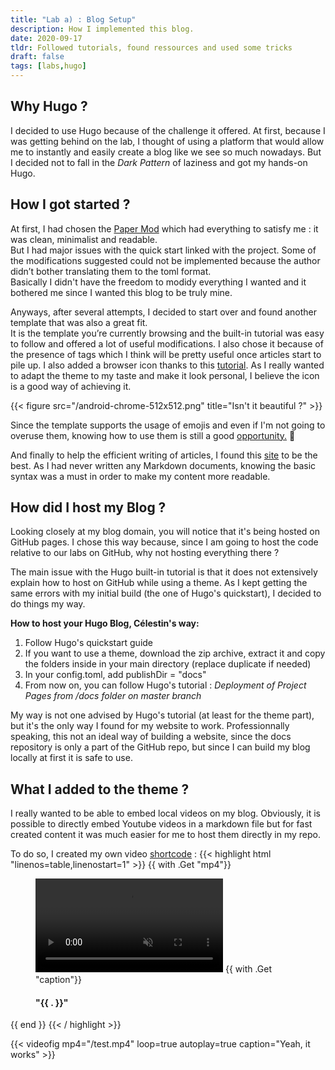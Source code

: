 ```yaml
---
title: "Lab a) : Blog Setup"
description: How I implemented this blog.
date: 2020-09-17
tldr: Followed tutorials, found ressources and used some tricks
draft: false
tags: [labs,hugo]
---
```

## Why Hugo ?
I decided to use Hugo because of the challenge it offered. At first, because I was getting behind on the lab, I thought of using a platform that would allow me to instantly and easily create a blog like we see so much nowadays. But I decided not to fall in the *Dark Pattern* of laziness and got my hands-on Hugo.
## How I got started ?
At first, I had chosen the [Paper Mod](https://themes.gohugo.io/hugo-papermod/ "Looks good, but not ideal") which had everything to satisfy me : it was clean, minimalist and readable.    
But I had major issues with the quick start linked with the project. Some of the modifications suggested could not be implemented because the author didn’t bother translating them to the toml format.   
Basically I didn't have the freedom to modidy everything I wanted and it bothered me since I wanted this blog to be truly mine.  
  
  Anyways, after several attempts, I decided to start over and found another template that was also a great fit.   
It is the template you’re currently browsing and the built-in tutorial was easy to follow and offered a lot of useful modifications. I also chose it because of the presence of tags which I think will be pretty useful once articles start to pile up.
I also added a browser icon thanks to this [tutorial](https://www.kiroule.com/article/add-favicon-to-hugo-based-website/). As I really wanted to adapt the theme to my taste and make it look personal, I believe the icon is a good way of achieving it.  


{{< figure src="/android-chrome-512x512.png" title="Isn't it beautiful ?" >}}  

Since the template supports the usage of emojis and even if I'm not going to overuse them, knowing how to use them is still a good [opportunity.](https://www.webfx.com/tools/emoji-cheat-sheet/) :muscle:

And finally to help the efficient writing of articles, I found this [site]( https://www.markdownguide.org/basic-syntax/) to be the best. As I had never written any Markdown documents, knowing the basic syntax was a must in order to make my content more readable.

## How did I host my Blog ?
Looking closely at my blog domain, you will notice that it's being hosted on GitHub pages. I chose this way because, since I am going to host the code relative to our labs on GitHub, why not hosting everything there ?  
  
The main issue with the Hugo built-in tutorial is that it does not extensively explain how to host on GitHub while using a theme. As I kept getting the same errors with my initial build (the one of Hugo's quickstart), I decided to do things my way.  
  
**How to host your Hugo Blog, Célestin's way:**
	
1) Follow Hugo's quickstart guide
2) If you want to use a theme, download the zip archive, extract it and copy the folders inside in your main directory (replace duplicate if needed)
3) In your config.toml, add publishDir = "docs"
4) From now on, you can follow Hugo's tutorial : *Deployment of Project Pages from /docs folder on master branch*

My way is not one advised by Hugo's tutorial (at least for the theme part), but it's the only way I found for my website to work. Professionnally speaking, this not an ideal way of building a website, since the docs repository is only a part of the GitHub repo, but since I can build my blog locally at first it is safe to use.  

## What I added to the theme ?

I really wanted to be able to embed local videos on my blog. Obviously, it is possible to directly embed Youtube videos in a markdown file but for fast created content it was much easier for me to host them directly in my repo.  

To do so, I created my own video [shortcode](https://gohugo.io/templates/shortcode-templates/) :
{{< highlight html "linenos=table,linenostart=1" >}}
{{ with .Get "mp4"}}
<figure>
  <video loop autoplay muted controls>
    <source src="{{ . }}" type="video/mp4">
    	{{ end }}
    Your browser does not support the video tag.
  </video>
  {{ with .Get "caption"}}
     <figcaption> <h4> "{{ . }}" </h4></figcaption>
  <style type="center">
  	</style>
</figure>
{{ end }}
{{< / highlight >}}  
  
{{< videofig mp4="/test.mp4" loop=true autoplay=true caption="Yeah, it works" >}}
